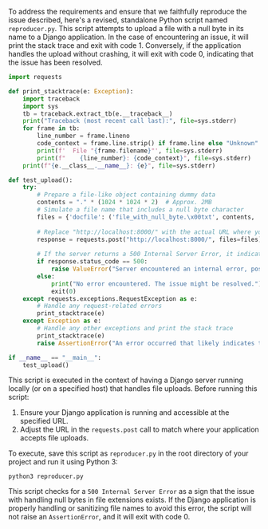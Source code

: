 To address the requirements and ensure that we faithfully reproduce the issue described, here's a revised, standalone Python script named `reproducer.py`. This script attempts to upload a file with a null byte in its name to a Django application. In the case of encountering an issue, it will print the stack trace and exit with code 1. Conversely, if the application handles the upload without crashing, it will exit with code 0, indicating that the issue has been resolved.

```python
import requests

def print_stacktrace(e: Exception):
    import traceback
    import sys
    tb = traceback.extract_tb(e.__traceback__)
    print("Traceback (most recent call last):", file=sys.stderr)
    for frame in tb:
        line_number = frame.lineno
        code_context = frame.line.strip() if frame.line else "Unknown"
        print(f'  File "{frame.filename}"', file=sys.stderr)
        print(f"    {line_number}: {code_context}", file=sys.stderr)
    print(f"{e.__class__.__name__}: {e}", file=sys.stderr)

def test_upload():
    try:
        # Prepare a file-like object containing dummy data
        contents = "." * (1024 * 1024 * 2)  # Approx. 2MB
        # Simulate a file name that includes a null byte character
        files = {'docfile': ('file_with_null_byte.\x00txt', contents, 'text/plain')}
        
        # Replace "http://localhost:8000/" with the actual URL where your Django app is hosted
        response = requests.post("http://localhost:8000/", files=files)
        
        # If the server returns a 500 Internal Server Error, it indicates the issue is present
        if response.status_code == 500:
            raise ValueError("Server encountered an internal error, possibly due to the null byte in filename.")
        else:
            print("No error encountered. The issue might be resolved.")
            exit(0)
    except requests.exceptions.RequestException as e:
        # Handle any request-related errors
        print_stacktrace(e)
    except Exception as e:
        # Handle any other exceptions and print the stack trace
        print_stacktrace(e)
        raise AssertionError("An error occurred that likely indicates the presence of the issue.")

if __name__ == "__main__":
    test_upload()
```

This script is executed in the context of having a Django server running locally (or on a specified host) that handles file uploads. Before running this script:

1. Ensure your Django application is running and accessible at the specified URL.
2. Adjust the URL in the `requests.post` call to match where your application accepts file uploads.

To execute, save this script as `reproducer.py` in the root directory of your project and run it using Python 3:
```
python3 reproducer.py
```
This script checks for a `500 Internal Server Error` as a sign that the issue with handling null bytes in file extensions exists. If the Django application is properly handling or sanitizing file names to avoid this error, the script will not raise an `AssertionError`, and it will exit with code 0.
